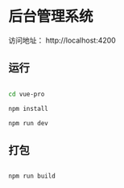 # 后台管理系统

访问地址： http://localhost:4200

## 运行

```bash

cd vue-pro

npm install

npm run dev

```



## 打包

```bash

npm run build

```